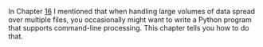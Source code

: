 In Chapter
<a href="#ch:operatingsystem" data-reference-type="ref" data-reference="ch:operatingsystem">16</a>
I mentioned that when handling large volumes of data spread over
multiple files, you occasionally might want to write a Python program
that supports command-line processing. This chapter tells you how to do
that.
